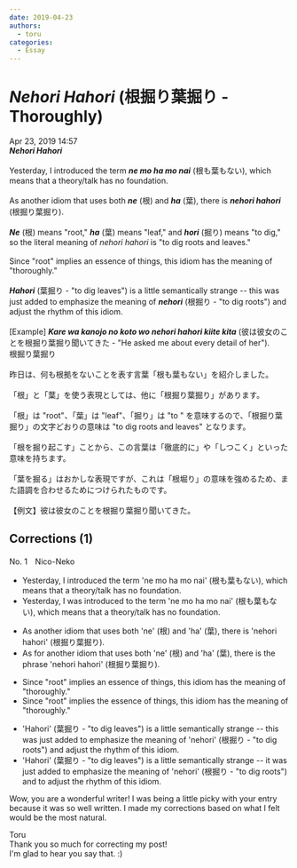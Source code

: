 ```yaml
---
date: 2019-04-23
authors:
  - toru
categories:
  - Essay
---
```


<h1 id="subject_show"><strong><em>Nehori Hahori</strong></em> (根掘り葉掘り - Thoroughly)</h1>
<div class="date">Apr 23, 2019 14:57</div>
<div id="post"><div id="body_show_ori">
<strong><em>Nehori Hahori</strong></em><br/><br/>Yesterday, I introduced the term <strong><em>ne mo ha mo nai</em></strong> (根も葉もない), which means that a theory/talk has no foundation.<br/><br/>As another idiom that uses both <strong><em>ne</em></strong> (根) and <strong><em>ha</em></strong> (葉), there is <strong><em>nehori hahori</em></strong> (根掘り葉掘り).<br/><br/><strong><em>Ne</em></strong> (根) means "root," <strong><em>ha</em></strong> (葉) means "leaf," and <strong><em>hori</em></strong> (掘り) means "to dig," so the literal meaning of <em>nehori hahori</em> is "to dig roots and leaves."<br/><br/>Since "root" implies an essence of things, this idiom has the meaning of "thoroughly."<br/><br/><strong><em>Hahori</em></strong> (葉掘り - "to dig leaves") is a little semantically strange -- this was just added to emphasize the meaning of <strong><em>nehori</em></strong> (根掘り - "to dig roots") and adjust the rhythm of this idiom.<br/><br/>[Example] <strong><em>Kare wa kanojo no koto wo nehori hahori kiite kita</em></strong> (彼は彼女のことを根掘り葉掘り聞いてきた - "He asked me about every detail of her").
</div></div>

<!-- more -->

<div id="post_ja"><div id="body_show_mo">
根掘り葉掘り<br/><br/>昨日は、何も根拠をないことを表す言葉「根も葉もない」を紹介しました。<br/><br/>「根」と「葉」を使う表現としては、他に「根掘り葉掘り」があります。<br/><br/>「根」は "root"、「葉」は "leaf"、「掘り」は "to " を意味するので、「根掘り葉掘り」の文字どおりの意味は "to dig roots and leaves" となります。<br/><br/>「根を掘り起こす」ことから、この言葉は「徹底的に」や「しつこく」といった意味を持ちます。<br/><br/>「葉を掘る」はおかしな表現ですが、これは「根堀り」の意味を強めるため、また語調を合わせるためにつけられたものです。<br/><br/>【例文】彼は彼女のことを根掘り葉掘り聞いてきた。
</div></div>

## Corrections (1)
<div id="block"><div class="first_name"> No. 1　<span class="just_name">Nico-Neko</span></div><div id="block2">
<ul class="correction_field">
<li class="incorrect">Yesterday, I introduced the term 'ne mo ha mo nai' (根も葉もない), which means that a theory/talk has no foundation.</li>
<li class="corrected correct">
Yesterday, I <span class="f_blue">was</span> introduced <span class="f_blue">to </span>the term 'ne mo ha mo nai' (根も葉もない), which means that a theory/talk has no foundation.
</li>
</ul>
<ul class="correction_field">
<li class="incorrect">As another idiom that uses both 'ne' (根) and 'ha' (葉), there is 'nehori hahori' (根掘り葉掘り).</li>
<li class="corrected correct">
As <span class="f_blue">for </span>another idiom that uses both 'ne' (根) and 'ha' (葉), there is <span class="f_blue">the phrase</span> 'nehori hahori' (根掘り葉掘り).
</li>
</ul>
<ul class="correction_field">
<li class="incorrect">Since "root" implies an essence of things, this idiom has the meaning of "thoroughly."</li>
<li class="corrected correct">
Since "root" implies <span class="f_blue">the</span> essence of things, this idiom has the meaning of "thoroughly."
</li>
</ul>
<ul class="correction_field">
<li class="incorrect">'Hahori' (葉掘り - "to dig leaves") is a little semantically strange -- this was just added to emphasize the meaning of 'nehori' (根掘り - "to dig roots") and adjust the rhythm of this idiom.</li>
<li class="corrected correct">
'Hahori' (葉掘り - "to dig leaves") is a little semantically strange -- <span class="f_blue">it </span>was just added to emphasize the meaning of 'nehori' (根掘り - "to dig roots") and <span class="f_blue">to</span> adjust the rhythm of this idiom.
</li>
</ul>
<p class="comment_small">
 Wow, you are a wonderful writer! I was being a little picky with your entry because it was so well written. I made my corrections based on what I felt would be the most natural.
</p>

</div><div class="name"><span class="just_name">Toru</span><br>
Thank you so much for correcting my post!<br/>I'm glad to hear you say that. :)
</div>
</div>
